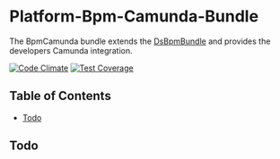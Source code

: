 # Platform-Bpm-Camunda-Bundle

The BpmCamunda bundle extends the [DsBpmBundle](https://github.com/DigitalState/Platform-Bpm-Bundle) and provides the developers Camunda integration.

[![Code Climate](https://codeclimate.com/github/DigitalState/Platform-Bpm-Camunda-Bundle/badges/gpa.svg)](https://codeclimate.com/github/DigitalState/Platform-Bpm-Camunda-Bundle)
[![Test Coverage](https://codeclimate.com/github/DigitalState/Platform-Bpm-Camunda-Bundle/badges/coverage.svg)](https://codeclimate.com/github/DigitalState/Platform-Bpm-Camunda-Bundle/coverage)

## Table of Contents

- [Todo](#todo)

## Todo

